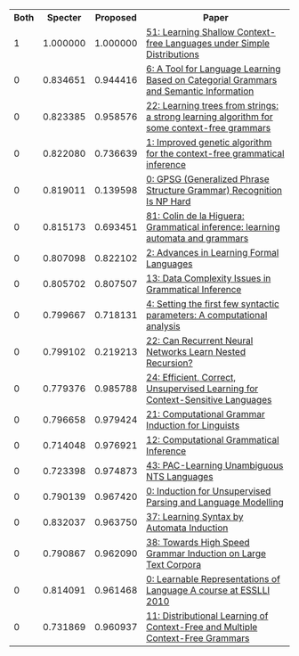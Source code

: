 <html><table><tr>
<th>Both</th>
<th>Specter</th>
<th>Proposed</th>
<th>Paper</th>
</tr>
<tr>
<td>1</td>
<td>1.000000</td>
<td>1.000000</td>
<td><a href="https://www.semanticscholar.org/paper/2b1c179e557cab216efca0af34d6f8d0da83089f">51: Learning Shallow Context-free Languages under Simple Distributions</a></td>
</tr>
<tr>
<td>0</td>
<td>0.834651</td>
<td>0.944416</td>
<td><a href="https://www.semanticscholar.org/paper/e7f0f12d963dfb651ca327ee81bf215e5a05a83b">6: A Tool for Language Learning Based on Categorial Grammars and Semantic Information</a></td>
</tr>
<tr>
<td>0</td>
<td>0.823385</td>
<td>0.958576</td>
<td><a href="https://www.semanticscholar.org/paper/7b924dc9a39929d0a1aca6da5e95b9ed7d26b38d">22: Learning trees from strings: a strong learning algorithm for some context-free grammars</a></td>
</tr>
<tr>
<td>0</td>
<td>0.822080</td>
<td>0.736639</td>
<td><a href="https://www.semanticscholar.org/paper/9213dcda95ef32b299065fb1b8daeafe50165fc9">1: Improved genetic algorithm for the context-free grammatical inference</a></td>
</tr>
<tr>
<td>0</td>
<td>0.819011</td>
<td>0.139598</td>
<td><a href="https://www.semanticscholar.org/paper/9f8fd8c63242bcba4945294a49e11f627bfbb52d">0: GPSG (Generalized Phrase Structure Grammar) Recognition Is NP Hard</a></td>
</tr>
<tr>
<td>0</td>
<td>0.815173</td>
<td>0.693451</td>
<td><a href="https://www.semanticscholar.org/paper/ddcd82a19f0d8879155a8d3773aa9f8d9f08ea55">81: Colin de la Higuera: Grammatical inference: learning automata and grammars</a></td>
</tr>
<tr>
<td>0</td>
<td>0.807098</td>
<td>0.822102</td>
<td><a href="https://www.semanticscholar.org/paper/a1106c5587087aaf6bc65f9a42f701fff5962a95">2: Advances in Learning Formal Languages</a></td>
</tr>
<tr>
<td>0</td>
<td>0.805702</td>
<td>0.807507</td>
<td><a href="https://www.semanticscholar.org/paper/3b08c6c95389677284fc86c491574508d16f1ccc">13: Data Complexity Issues in Grammatical Inference</a></td>
</tr>
<tr>
<td>0</td>
<td>0.799667</td>
<td>0.718131</td>
<td><a href="https://www.semanticscholar.org/paper/414ff2809878202629ab9b80440941e97e9ead7c">4: Setting the first few syntactic parameters: A computational analysis</a></td>
</tr>
<tr>
<td>0</td>
<td>0.799102</td>
<td>0.219213</td>
<td><a href="https://www.semanticscholar.org/paper/2d3eb79acfee6782fd698abfd6763b22dec936b7">22: Can Recurrent Neural Networks Learn Nested Recursion?</a></td>
</tr>
<tr>
<td>0</td>
<td>0.779376</td>
<td>0.985788</td>
<td><a href="https://www.semanticscholar.org/paper/21c808162adaf6a52da2402e7d96f6e52de40e67">24: Efficient, Correct, Unsupervised Learning for Context-Sensitive Languages</a></td>
</tr>
<tr>
<td>0</td>
<td>0.796658</td>
<td>0.979424</td>
<td><a href="https://www.semanticscholar.org/paper/d9f82d6a28dd0757ae4040f8ef2e9807d6730d84">21: Computational Grammar Induction for Linguists</a></td>
</tr>
<tr>
<td>0</td>
<td>0.714048</td>
<td>0.976921</td>
<td><a href="https://www.semanticscholar.org/paper/c027496273042b0635cc59db27e4395190d0ba2e">12: Computational Grammatical Inference</a></td>
</tr>
<tr>
<td>0</td>
<td>0.723398</td>
<td>0.974873</td>
<td><a href="https://www.semanticscholar.org/paper/f92f1ba9a9cd3da7cfd47d035e702863c1a0902a">43: PAC-Learning Unambiguous NTS Languages</a></td>
</tr>
<tr>
<td>0</td>
<td>0.790139</td>
<td>0.967420</td>
<td><a href="https://www.semanticscholar.org/paper/efaf67c2d112426841d7f1a0a2f03cf230a5f349">0: Induction for Unsupervised Parsing and Language Modelling</a></td>
</tr>
<tr>
<td>0</td>
<td>0.832037</td>
<td>0.963750</td>
<td><a href="https://www.semanticscholar.org/paper/c3711a97872fee5bd7ce77eff35f27b4a5a38dd3">37: Learning Syntax by Automata Induction</a></td>
</tr>
<tr>
<td>0</td>
<td>0.790867</td>
<td>0.962090</td>
<td><a href="https://www.semanticscholar.org/paper/244483362ba8c0ccdeb7fd41d563d73b51d63799">38: Towards High Speed Grammar Induction on Large Text Corpora</a></td>
</tr>
<tr>
<td>0</td>
<td>0.814091</td>
<td>0.961468</td>
<td><a href="https://www.semanticscholar.org/paper/062ed67037f138dc493718f48e57bb56a4082d08">0: Learnable Representations of Language A course at ESSLLI 2010</a></td>
</tr>
<tr>
<td>0</td>
<td>0.731869</td>
<td>0.960937</td>
<td><a href="https://www.semanticscholar.org/paper/dd9a93f121ce0eebcebcfea07d6355efd2703a8b">11: Distributional Learning of Context-Free and Multiple Context-Free Grammars</a></td>
</tr>
</table></html>
